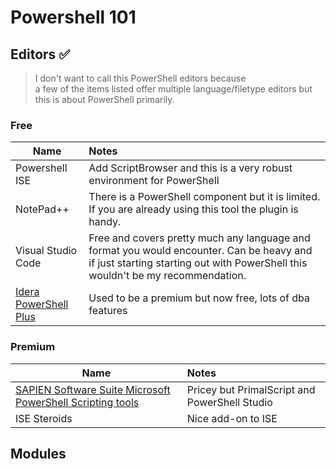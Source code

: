 # Powershell 101
## Editors :white_check_mark:
> I don't want to call this PowerShell editors because  
> a few of the items listed offer multiple language/filetype editors
> but this is about PowerShell primarily.

### Free
**Name** | **Notes** |
| ------------- | :-------------| 
Powershell ISE | Add ScriptBrowser and this is a very robust environment for PowerShell  |
NotePad++ | There is a PowerShell component but it is limited. If you are already using this tool the plugin is handy. |
Visual Studio Code | Free and covers pretty much any language and format you would encounter. Can be heavy and if just starting starting out with PowerShell this wouldn't be my recommendation.|
| [Idera PowerShell Plus](https://www.idera.com/productssolutions/freetools/powershellplus) | Used to be a premium but now free, lots of dba features |


### Premium
**Name** | **Notes** |
| ------------- | :------------- | 
| [SAPIEN Software Suite  Microsoft PowerShell Scripting tools](https://www.sapien.com/software/sapien_software_suite) | Pricey but PrimalScript and PowerShell Studio |
| ISE Steroids | Nice add-on to ISE |


## Modules


